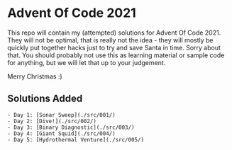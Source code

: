 Advent Of Code 2021
===================

This repo will contain my (attempted) solutions for Advent Of Code 2021. They will not be optimal, that is really not
the idea - they will mostly be quickly put together hacks just to try and save Santa in time. Sorry about that. You
should probably not use this as learning material or sample code for anything, but we will let that up to your
judgement.

Merry Christmas :)

Solutions Added
---------------

    - Day 1: [Sonar Sweep](./src/001/)
    - Day 2: [Dive!](./src/002/)
    - Day 3: [Binary Diagnostic](./src/003/)
    - Day 4: [Giant Squid](./src/004/)
    - Day 5: [Hydrothermal Venture](./src/005/)
